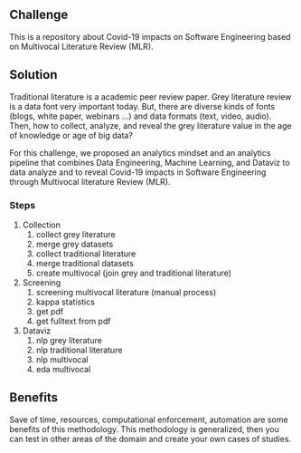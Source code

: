 ## Challenge
This is a repository about Covid-19 impacts on Software Engineering based on Multivocal Literature Review (MLR).

## Solution
Traditional literature is a academic peer review paper.
Grey literature review is a data font very important today.
But, there are diverse kinds of fonts (blogs, white paper, webinars ...) and data formats (text, video, audio). Then, how to collect, analyze, and reveal the grey literature value in the age of knowledge or age of big data?

For this challenge, we proposed an analytics mindset and an analytics pipeline that combines Data Engineering, Machine Learning, and Dataviz to data analyze and to reveal Covid-19 impacts in Software Engineering through Multivocal literature Review (MLR).

### Steps
1. Collection
    1. collect grey literature
    2. merge   grey datasets 
    3. collect traditional literature
    4. merge   traditional datasets
    5. create multivocal (join grey and traditional literature)
2. Screening
    1. screening multivocal literature (manual process)
    2. kappa statistics
    3. get pdf 
    4. get fulltext from pdf
3. Dataviz
    1. nlp grey literature
    2. nlp traditional literature
    3. nlp multivocal
    4. eda multivocal
    
## Benefits
Save of time, resources, computational enforcement, automation are some benefits of this methodology. This methodology is generalized, then you can test in other areas of the domain and create your own cases of studies.
